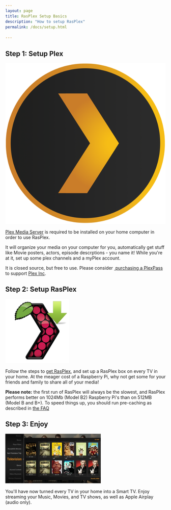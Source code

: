 ```yaml
---
layout: page
title: RasPlex Setup Basics
description: "How to setup RasPlex"
permalink: /docs/setup.html

---
```


<div class="marketing">
  <div class="row-fluid">
    <div class="span4">
      <h2>Step 1: Setup Plex</h2>
      <a href="https://plex.tv" target="_blank"><img class="oslogo" src="/images/plex-pms-icon.png" alt="" /></a>
      <p><a href="https://plex.tv">Plex Media Server</a> is required to be installed on your home computer in order to use RasPlex.</p>
      <p>It will organize your media on your computer for you, automatically get stuff like Movie posters, actors, episode descrptions - you name it! While you're at it, set up some plex channels and a myPlex account. </p>
      <p>It is closed source, but free to use. Please consider <a href="https://plex.tv/subscription" target="_blank"> purchasing a PlexPass </a> to support <a href="https://plex.tv" target="_blank"> Plex Inc</a>.</p>
    </div>
    <div class="span4">
      <h2>Step 2: Setup RasPlex</h2>
      <a href="/get-started/rasplex-installers.html" target="_blank"><img class="oslogo" src="/images/getrasplex.png" alt="" /></a>
      <p>Follow the steps to <a href="/get-started/rasplex-installers.html">get RasPlex</a>, and set up a RasPlex box on every TV in your home. At the meager cost of a Raspberry Pi, why not get some for your friends and family to share all of your media!</p>
      <p><strong>Please note:</strong> the first run of RasPlex will always be the slowest, and RasPlex performs better on 1024Mb (Model B2) Raspberry Pi's than on 512MB (Model B and B+). To speed things up, you should run pre-caching as described in <a href="faq.html">the FAQ</a></p>
    </div>
    <div class="span4">
      <h2>Step 3: Enjoy</h2>
      <a href="http://www.youtube.com/watch?v=S-9USnW-aOc" target="_blank"><img class="oslogo" src="/images/plex-screen.png" alt="" /></a>
      <p>You'll have now turned every TV in your home into a Smart TV. Enjoy streaming your Music, Movies, and TV shows, as well as Apple Airplay (audio only).</p>
    </div>
  </div>
</div>
